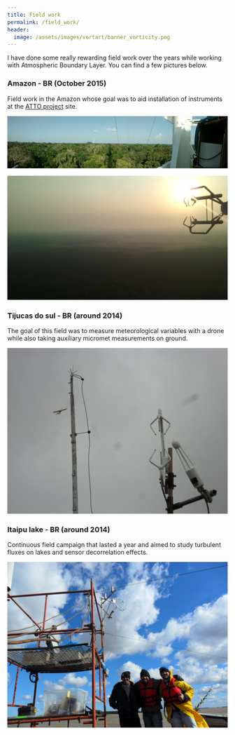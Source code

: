 ```yaml
---
title: Field work
permalink: /field_work/
header:
  image: /assets/images/vortart/banner_vorticity.png
---
```



I have done some really rewarding field work over the years while working with
Atmospheric Boundary Layer. You can find a few pictures below.

### Amazon - BR (October 2015)

Field work in the Amazon whose goal was to aid installation of instruments
at the [ATTO project](https://www.attoproject.org/) site.

![](/assets/images/AMZ_01.jpg)

![](/assets/images/AMZ_05.jpg)


### Tijucas do sul - BR (around 2014)

The goal of this field was to measure meteorological variables with a drone
while also taking auxiliary micromet measurements on ground.

![](/assets/images/TIJ_00.jpg)

### Itaipu lake - BR (around 2014)

Continuous field campaign that lasted a year and aimed to study turbulent
fluxes on lakes and sensor decorrelation effects.

![](/assets/images/ITA_00.jpg)

  
